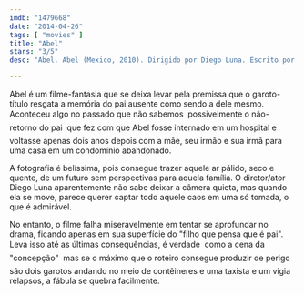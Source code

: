 ```yaml
---
imdb: "1479668"
date: "2014-04-26"
tags: [ "movies" ]
title: "Abel"
stars: "3/5"
desc: "Abel. Abel (Mexico, 2010). Dirigido por Diego Luna. Escrito por Augusto Mendoza, Diego Luna. Com Christopher Ruíz-Esparza, José María Yazpik, Karina Gidi, Carlos Aragón, Gerardo Ruíz-Esparza, Geraldine Galván, Gabino Rodríguez, Lucero Trejo, Maria Elena Cervantes."

---
```

Abel é um filme-fantasia que se deixa levar pela premissa que o garoto-título resgata a memória do pai ausente como sendo a dele mesmo. Aconteceu algo no passado que não sabemos  possivelmente o não-retorno do pai  que fez com que Abel fosse internado em um hospital e voltasse apenas dois anos depois com a mãe, seu irmão e sua irmã para uma casa em um condomínio abandonado.

A fotografia é belíssima, pois consegue trazer aquele ar pálido, seco e quente, de um futuro sem perspectivas para aquela família. O diretor/ator Diego Luna aparentemente não sabe deixar a câmera quieta, mas quando ela se move, parece querer captar todo aquele caos em uma só tomada, o que é admirável.

No entanto, o filme falha miseravelmente em tentar se aprofundar no drama, ficando apenas em sua superfície do "filho que pensa que é pai". Leva isso até as últimas consequências, é verdade  como a cena da "concepção"  mas se o máximo que o roteiro consegue produzir de perigo são dois garotos andando no meio de contêineres e uma taxista e um vigia relapsos, a fábula se quebra facilmente.
